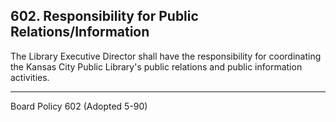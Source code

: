 ## 602. Responsibility for Public Relations/Information

The Library Executive Director shall have the responsibility for coordinating the Kansas City Public Library's public relations and public information activities.

---

Board Policy 602 (Adopted 5-90)
